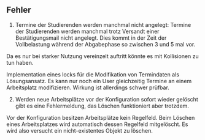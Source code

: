 ## Fehler
1. Termine der Studierenden werden manchmal nicht angelegt:
Termine der Studierenden werden manchmal trotz Versandt einer Bestätigungsmail nicht angelegt. Dies kommt in der Zeit der Vollbelastung während der Abgabephase so zwischen 3 und 5 mal vor.

Da es nur bei starker Nutzung vereinzelt auftritt könnte es mit Kollisionen zu tun haben.

Implementation eines locks für die Modifikation von Termindaten als Lösungsansatz. Es kann nur noch ein User gleichzeitig Termine an einem Arbeitsplatz modifizieren. Wirkung ist allerdings schwer prüfbar.

2. Werden neue Arbeitsplätze vor der Konfiguration sofort wieder gelöscht gibt es eine Fehlermeldung, das Löschen funktioniert aber trotzdem.

Vor der Konfiguration besitzen Arbeitsplätze kein Regelfeld. Beim Löschen eines Arbeitsplatzes wird automatisch dessen Regelfeld mitgelöscht. Es wird also versucht ein nicht-existentes Objekt zu löschen. 
